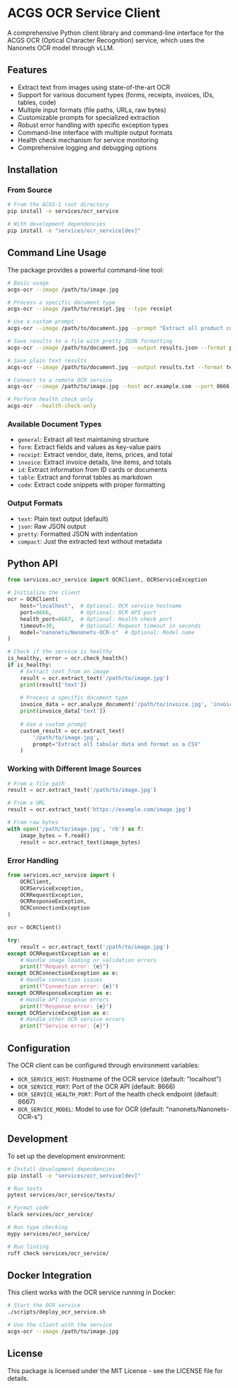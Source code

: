 # ACGS OCR Service Client

A comprehensive Python client library and command-line interface for the ACGS OCR (Optical Character Recognition) service, which uses the Nanonets OCR model through vLLM.

## Features

- Extract text from images using state-of-the-art OCR
- Support for various document types (forms, receipts, invoices, IDs, tables, code)
- Multiple input formats (file paths, URLs, raw bytes)
- Customizable prompts for specialized extraction
- Robust error handling with specific exception types
- Command-line interface with multiple output formats
- Health check mechanism for service monitoring
- Comprehensive logging and debugging options

## Installation

### From Source

```bash
# From the ACGS-1 root directory
pip install -e services/ocr_service

# With development dependencies
pip install -e "services/ocr_service[dev]"
```

## Command Line Usage

The package provides a powerful command-line tool:

```bash
# Basic usage
acgs-ocr --image /path/to/image.jpg

# Process a specific document type
acgs-ocr --image /path/to/receipt.jpg --type receipt

# Use a custom prompt
acgs-ocr --image /path/to/document.jpg --prompt "Extract all product codes and prices"

# Save results to a file with pretty JSON formatting
acgs-ocr --image /path/to/document.jpg --output results.json --format pretty

# Save plain text results
acgs-ocr --image /path/to/document.jpg --output results.txt --format text

# Connect to a remote OCR service
acgs-ocr --image /path/to/image.jpg --host ocr.example.com --port 8666 --health-port 8667

# Perform health check only
acgs-ocr --health-check-only
```

### Available Document Types

- `general`: Extract all text maintaining structure
- `form`: Extract fields and values as key-value pairs
- `receipt`: Extract vendor, date, items, prices, and total
- `invoice`: Extract invoice details, line items, and totals
- `id`: Extract information from ID cards or documents
- `table`: Extract and format tables as markdown
- `code`: Extract code snippets with proper formatting

### Output Formats

- `text`: Plain text output (default)
- `json`: Raw JSON output
- `pretty`: Formatted JSON with indentation
- `compact`: Just the extracted text without metadata

## Python API

```python
from services.ocr_service import OCRClient, OCRServiceException

# Initialize the client
ocr = OCRClient(
    host="localhost",  # Optional: OCR service hostname
    port=8666,         # Optional: OCR API port
    health_port=8667,  # Optional: Health check port
    timeout=30,        # Optional: Request timeout in seconds
    model="nanonets/Nanonets-OCR-s"  # Optional: Model name
)

# Check if the service is healthy
is_healthy, error = ocr.check_health()
if is_healthy:
    # Extract text from an image
    result = ocr.extract_text('/path/to/image.jpg')
    print(result['text'])
    
    # Process a specific document type
    invoice_data = ocr.analyze_document('/path/to/invoice.jpg', 'invoice')
    print(invoice_data['text'])
    
    # Use a custom prompt
    custom_result = ocr.extract_text(
        '/path/to/image.jpg',
        prompt="Extract all tabular data and format as a CSV"
    )
```

### Working with Different Image Sources

```python
# From a file path
result = ocr.extract_text('/path/to/image.jpg')

# From a URL
result = ocr.extract_text('https://example.com/image.jpg')

# From raw bytes
with open('/path/to/image.jpg', 'rb') as f:
    image_bytes = f.read()
    result = ocr.extract_text(image_bytes)
```

### Error Handling

```python
from services.ocr_service import (
    OCRClient, 
    OCRServiceException,
    OCRRequestException,
    OCRResponseException,
    OCRConnectionException
)

ocr = OCRClient()

try:
    result = ocr.extract_text('/path/to/image.jpg')
except OCRRequestException as e:
    # Handle image loading or validation errors
    print(f"Request error: {e}")
except OCRConnectionException as e:
    # Handle connection issues
    print(f"Connection error: {e}")
except OCRResponseException as e:
    # Handle API response errors
    print(f"Response error: {e}")
except OCRServiceException as e:
    # Handle other OCR service errors
    print(f"Service error: {e}")
```

## Configuration

The OCR client can be configured through environment variables:

- `OCR_SERVICE_HOST`: Hostname of the OCR service (default: "localhost")
- `OCR_SERVICE_PORT`: Port of the OCR API (default: 8666)
- `OCR_SERVICE_HEALTH_PORT`: Port of the health check endpoint (default: 8667)
- `OCR_SERVICE_MODEL`: Model to use for OCR (default: "nanonets/Nanonets-OCR-s")

## Development

To set up the development environment:

```bash
# Install development dependencies
pip install -e "services/ocr_service[dev]"

# Run tests
pytest services/ocr_service/tests/

# Format code
black services/ocr_service/

# Run type checking
mypy services/ocr_service/

# Run linting
ruff check services/ocr_service/
```

## Docker Integration

This client works with the OCR service running in Docker:

```bash
# Start the OCR service
./scripts/deploy_ocr_service.sh

# Use the client with the service
acgs-ocr --image /path/to/image.jpg
```

## License

This package is licensed under the MIT License - see the LICENSE file for details.